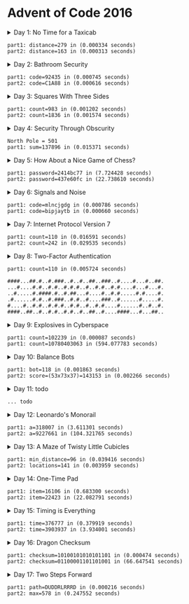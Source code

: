 # Advent of Code 2016

<details>
<summary>Day 1: No Time for a Taxicab</summary>
--- Day 1: No Time for a Taxicab ---

Santa's sleigh uses a very high-precision clock to guide its movements, and the clock's oscillator is regulated by stars. Unfortunately, the stars have been stolen... by the Easter Bunny. To save Christmas, Santa needs you to retrieve all fifty stars by December 25th.

Collect stars by solving puzzles. Two puzzles will be made available on each day in the Advent calendar; the second puzzle is unlocked when you complete the first. Each puzzle grants one star. Good luck!

You're airdropped near Easter Bunny Headquarters in a city somewhere. "Near", unfortunately, is as close as you can get - the instructions on the Easter Bunny Recruiting Document the Elves intercepted start here, and nobody had time to work them out further.

The Document indicates that you should start at the given coordinates (where you just landed) and face North. Then, follow the provided sequence: either turn left (L) or right (R) 90 degrees, then walk forward the given number of blocks, ending at a new intersection.

There's no time to follow such ridiculous instructions on foot, though, so you take a moment and work out the destination. Given that you can only walk on the street grid of the city, how far is the shortest path to the destination?

For example:

    Following R2, L3 leaves you 2 blocks East and 3 blocks North, or 5 blocks away.
    R2, R2, R2 leaves you 2 blocks due South of your starting position, which is 2 blocks away.
    R5, L5, R5, R3 leaves you 12 blocks away.

How many blocks away is Easter Bunny HQ?

--- Part Two ---

Then, you notice the instructions continue on the back of the Recruiting Document. Easter Bunny HQ is actually at the first location you visit twice.

For example, if your instructions are R8, R4, R4, R8, the first location you visit twice is 4 blocks away, due East.

How many blocks away is the first location you visit twice?
</details>

```
part1: distance=279 in (0.000334 seconds)
part2: distance=163 in (0.000313 seconds)
```

<details>
<summary>Day 2: Bathroom Security</summary>
--- Day 2: Bathroom Security ---

You arrive at Easter Bunny Headquarters under cover of darkness. However, you left in such a rush that you forgot to use the bathroom! Fancy office buildings like this one usually have keypad locks on their bathrooms, so you search the front desk for the code.

"In order to improve security," the document you find says, "bathroom codes will no longer be written down. Instead, please memorize and follow the procedure below to access the bathrooms."

The document goes on to explain that each button to be pressed can be found by starting on the previous button and moving to adjacent buttons on the keypad: U moves up, D moves down, L moves left, and R moves right. Each line of instructions corresponds to one button, starting at the previous button (or, for the first line, the "5" button); press whatever button you're on at the end of each line. If a move doesn't lead to a button, ignore it.

You can't hold it much longer, so you decide to figure out the code as you walk to the bathroom. You picture a keypad like this:

```
1 2 3
4 5 6
7 8 9
```

Suppose your instructions are:

```
ULL
RRDDD
LURDL
UUUUD
```

    You start at "5" and move up (to "2"), left (to "1"), and left (you can't, and stay on "1"), so the first button is 1.
    Starting from the previous button ("1"), you move right twice (to "3") and then down three times (stopping at "9" after two moves and ignoring the third), ending up with 9.
    Continuing from "9", you move left, up, right, down, and left, ending with 8.
    Finally, you move up four times (stopping at "2"), then down once, ending with 5.

So, in this example, the bathroom code is 1985.

Your puzzle input is the instructions from the document you found at the front desk. What is the bathroom code?

--- Part Two ---

You finally arrive at the bathroom (it's a several minute walk from the lobby so visitors can behold the many fancy conference rooms and water coolers on this floor) and go to punch in the code. Much to your bladder's dismay, the keypad is not at all like you imagined it. Instead, you are confronted with the result of hundreds of man-hours of bathroom-keypad-design meetings:

```
    1
  2 3 4
5 6 7 8 9
  A B C
    D
```

You still start at "5" and stop when you're at an edge, but given the same instructions as above, the outcome is very different:

    You start at "5" and don't move at all (up and left are both edges), ending at 5.
    Continuing from "5", you move right twice and down three times (through "6", "7", "B", "D", "D"), ending at D.
    Then, from "D", you move five more times (through "D", "B", "C", "C", "B"), ending at B.
    Finally, after five more moves, you end at 3.

So, given the actual keypad layout, the code would be 5DB3.

Using the same instructions in your puzzle input, what is the correct bathroom code?
</details>

```
part1: code=92435 in (0.000745 seconds)
part2: code=C1A88 in (0.000616 seconds)
```

<details>
<summary>Day 3: Squares With Three Sides</summary>
--- Day 3: Squares With Three Sides ---

Now that you can think clearly, you move deeper into the labyrinth of hallways and office furniture that makes up this part of Easter Bunny HQ. This must be a graphic design department; the walls are covered in specifications for triangles.

Or are they?

The design document gives the side lengths of each triangle it describes, but... 5 10 25? Some of these aren't triangles. You can't help but mark the impossible ones.

In a valid triangle, the sum of any two sides must be larger than the remaining side. For example, the "triangle" given above is impossible, because 5 + 10 is not larger than 25.

In your puzzle input, how many of the listed triangles are possible?

--- Part Two ---

Now that you've helpfully marked up their design documents, it occurs to you that triangles are specified in groups of three vertically. Each set of three numbers in a column specifies a triangle. Rows are unrelated.

For example, given the following specification, numbers with the same hundreds digit would be part of the same triangle:

101 301 501
102 302 502
103 303 503
201 401 601
202 402 602
203 403 603

In your puzzle input, and instead reading by columns, how many of the listed triangles are possible?
</details>

```
part1: count=983 in (0.001202 seconds)
part2: count=1836 in (0.001574 seconds)
```

<details>
<summary>Day 4: Security Through Obscurity</summary>
--- Day 4: Security Through Obscurity ---

Finally, you come across an information kiosk with a list of rooms. Of course, the list is encrypted and full of decoy data, but the instructions to decode the list are barely hidden nearby. Better remove the decoy data first.

Each room consists of an encrypted name (lowercase letters separated by dashes) followed by a dash, a sector ID, and a checksum in square brackets.

A room is real (not a decoy) if the checksum is the five most common letters in the encrypted name, in order, with ties broken by alphabetization. For example:

    aaaaa-bbb-z-y-x-123[abxyz] is a real room because the most common letters are a (5), b (3), and then a tie between x, y, and z, which are listed alphabetically.
    a-b-c-d-e-f-g-h-987[abcde] is a real room because although the letters are all tied (1 of each), the first five are listed alphabetically.
    not-a-real-room-404[oarel] is a real room.
    totally-real-room-200[decoy] is not.

Of the real rooms from the list above, the sum of their sector IDs is 1514.

What is the sum of the sector IDs of the real rooms?

--- Part Two ---

With all the decoy data out of the way, it's time to decrypt this list and get moving.

The room names are encrypted by a state-of-the-art shift cipher, which is nearly unbreakable without the right software. However, the information kiosk designers at Easter Bunny HQ were not expecting to deal with a master cryptographer like yourself.

To decrypt a room name, rotate each letter forward through the alphabet a number of times equal to the room's sector ID. A becomes B, B becomes C, Z becomes A, and so on. Dashes become spaces.

For example, the real name for qzmt-zixmtkozy-ivhz-343 is very encrypted name.

What is the sector ID of the room where North Pole objects are stored?
</details>

```
North Pole = 501
part1: sum=137896 in (0.015371 seconds)
```

<details>
<summary>Day 5: How About a Nice Game of Chess?</summary>
--- Day 5: How About a Nice Game of Chess? ---

You are faced with a security door designed by Easter Bunny engineers that seem to have acquired most of their security knowledge by watching hacking movies.

The eight-character password for the door is generated one character at a time by finding the MD5 hash of some Door ID (your puzzle input) and an increasing integer index (starting with 0).

A hash indicates the next character in the password if its hexadecimal representation starts with five zeroes. If it does, the sixth character in the hash is the next character of the password.

For example, if the Door ID is abc:

    The first index which produces a hash that starts with five zeroes is 3231929, which we find by hashing abc3231929; the sixth character of the hash, and thus the first character of the password, is 1.
    5017308 produces the next interesting hash, which starts with 000008f82..., so the second character of the password is 8.
    The third time a hash starts with five zeroes is for abc5278568, discovering the character f.

In this example, after continuing this search a total of eight times, the password is 18f47a30.

Given the actual Door ID, what is the password?

--- Part Two ---

As the door slides open, you are presented with a second door that uses a slightly more inspired security mechanism. Clearly unimpressed by the last version (in what movie is the password decrypted in order?!), the Easter Bunny engineers have worked out a better solution.

Instead of simply filling in the password from left to right, the hash now also indicates the position within the password to fill. You still look for hashes that begin with five zeroes; however, now, the sixth character represents the position (0-7), and the seventh character is the character to put in that position.

A hash result of 000001f means that f is the second character in the password. Use only the first result for each position, and ignore invalid positions.

For example, if the Door ID is abc:

    The first interesting hash is from abc3231929, which produces 0000015...; so, 5 goes in position 1: _5______.
    In the previous method, 5017308 produced an interesting hash; however, it is ignored, because it specifies an invalid position (8).
    The second interesting hash is at index 5357525, which produces 000004e...; so, e goes in position 4: _5__e___.

You almost choke on your popcorn as the final character falls into place, producing the password 05ace8e3.

Given the actual Door ID and this new method, what is the password? Be extra proud of your solution if it uses a cinematic "decrypting" animation.
</details>

```
part1: password=2414bc77 in (7.724428 seconds)
part2: password=437e60fc in (22.738610 seconds)
```

<details>
<summary>Day 6: Signals and Noise</summary>
--- Day 6: Signals and Noise ---

Something is jamming your communications with Santa. Fortunately, your signal is only partially jammed, and protocol in situations like this is to switch to a simple repetition code to get the message through.

In this model, the same message is sent repeatedly. You've recorded the repeating message signal (your puzzle input), but the data seems quite corrupted - almost too badly to recover. Almost.

All you need to do is figure out which character is most frequent for each position. For example, suppose you had recorded the following messages:

```
eedadn
drvtee
eandsr
raavrd
atevrs
tsrnev
sdttsa
rasrtv
nssdts
ntnada
svetve
tesnvt
vntsnd
vrdear
dvrsen
enarar
```

The most common character in the first column is e; in the second, a; in the third, s, and so on. Combining these characters returns the error-corrected message, easter.

Given the recording in your puzzle input, what is the error-corrected version of the message being sent?

--- Part Two ---

Of course, that would be the message - if you hadn't agreed to use a modified repetition code instead.

In this modified code, the sender instead transmits what looks like random data, but for each character, the character they actually want to send is slightly less likely than the others. Even after signal-jamming noise, you can look at the letter distributions in each column and choose the least common letter to reconstruct the original message.

In the above example, the least common character in the first column is a; in the second, d, and so on. Repeating this process for the remaining characters produces the original message, advent.

Given the recording in your puzzle input and this new decoding methodology, what is the original message that Santa is trying to send?
</details>

```
part1: code=mlncjgdg in (0.000786 seconds)
part1: code=bipjaytb in (0.000660 seconds)
```

<details>
<summary>Day 7: Internet Protocol Version 7</summary>
--- Day 7: Internet Protocol Version 7 ---

While snooping around the local network of EBHQ, you compile a list of IP addresses (they're IPv7, of course; IPv6 is much too limited). You'd like to figure out which IPs support TLS (transport-layer snooping).

An IP supports TLS if it has an Autonomous Bridge Bypass Annotation, or ABBA. An ABBA is any four-character sequence which consists of a pair of two different characters followed by the reverse of that pair, such as xyyx or abba. However, the IP also must not have an ABBA within any hypernet sequences, which are contained by square brackets.

For example:

    abba[mnop]qrst supports TLS (abba outside square brackets).
    abcd[bddb]xyyx does not support TLS (bddb is within square brackets, even though xyyx is outside square brackets).
    aaaa[qwer]tyui does not support TLS (aaaa is invalid; the interior characters must be different).
    ioxxoj[asdfgh]zxcvbn supports TLS (oxxo is outside square brackets, even though it's within a larger string).

How many IPs in your puzzle input support TLS?

--- Part Two ---

You would also like to know which IPs support SSL (super-secret listening).

An IP supports SSL if it has an Area-Broadcast Accessor, or ABA, anywhere in the supernet sequences (outside any square bracketed sections), and a corresponding Byte Allocation Block, or BAB, anywhere in the hypernet sequences. An ABA is any three-character sequence which consists of the same character twice with a different character between them, such as xyx or aba. A corresponding BAB is the same characters but in reversed positions: yxy and bab, respectively.

For example:

    aba[bab]xyz supports SSL (aba outside square brackets with corresponding bab within square brackets).
    xyx[xyx]xyx does not support SSL (xyx, but no corresponding yxy).
    aaa[kek]eke supports SSL (eke in supernet with corresponding kek in hypernet; the aaa sequence is not related, because the interior character must be different).
    zazbz[bzb]cdb supports SSL (zaz has no corresponding aza, but zbz has a corresponding bzb, even though zaz and zbz overlap).

How many IPs in your puzzle input support SSL?
</details>

```
part1: count=110 in (0.016591 seconds)
part2: count=242 in (0.029535 seconds)
```

<details>
<summary>Day 8: Two-Factor Authentication</summary>
--- Day 8: Two-Factor Authentication ---

You come across a door implementing what you can only assume is an implementation of two-factor authentication after a long game of requirements telephone.

To get past the door, you first swipe a keycard (no problem; there was one on a nearby desk). Then, it displays a code on a little screen, and you type that code on a keypad. Then, presumably, the door unlocks.

Unfortunately, the screen has been smashed. After a few minutes, you've taken everything apart and figured out how it works. Now you just have to work out what the screen would have displayed.

The magnetic strip on the card you swiped encodes a series of instructions for the screen; these instructions are your puzzle input. The screen is 50 pixels wide and 6 pixels tall, all of which start off, and is capable of three somewhat peculiar operations:

    rect AxB turns on all of the pixels in a rectangle at the top-left of the screen which is A wide and B tall.
    rotate row y=A by B shifts all of the pixels in row A (0 is the top row) right by B pixels. Pixels that would fall off the right end appear at the left end of the row.
    rotate column x=A by B shifts all of the pixels in column A (0 is the left column) down by B pixels. Pixels that would fall off the bottom appear at the top of the column.

For example, here is a simple sequence on a smaller screen:

    rect 3x2 creates a small rectangle in the top-left corner:

    ###....
    ###....
    .......

    rotate column x=1 by 1 rotates the second column down by one pixel:

    #.#....
    ###....
    .#.....

    rotate row y=0 by 4 rotates the top row right by four pixels:

    ....#.#
    ###....
    .#.....

    rotate column x=1 by 1 again rotates the second column down by one pixel, causing the bottom pixel to wrap back to the top:

    .#..#.#
    #.#....
    .#.....

As you can see, this display technology is extremely powerful, and will soon dominate the tiny-code-displaying-screen market. That's what the advertisement on the back of the display tries to convince you, anyway.

There seems to be an intermediate check of the voltage used by the display: after you swipe your card, if the screen did work, how many pixels should be lit?

--- Part Two ---

You notice that the screen is only capable of displaying capital letters; in the font it uses, each letter is 5 pixels wide and 6 tall.

After you swipe your card, what code is the screen trying to display?
</details>

```
part1: count=110 in (0.005724 seconds)

####...##.#..#.###..#..#..##..###..#....#...#..##.
...#....#.#..#.#..#.#.#..#..#.#..#.#....#...#...#.
..#.....#.####.#..#.##...#....#..#.#.....#.#....#.
.#......#.#..#.###..#.#..#....###..#......#.....#.
#....#..#.#..#.#.#..#.#..#..#.#....#......#..#..#.
####..##..#..#.#..#.#..#..##..#....####...#...##..
```

<details>
<summary>Day 9: Explosives in Cyberspace</summary>
--- Day 9: Explosives in Cyberspace ---

Wandering around a secure area, you come across a datalink port to a new part of the network. After briefly scanning it for interesting files, you find one file in particular that catches your attention. It's compressed with an experimental format, but fortunately, the documentation for the format is nearby.

The format compresses a sequence of characters. Whitespace is ignored. To indicate that some sequence should be repeated, a marker is added to the file, like (10x2). To decompress this marker, take the subsequent 10 characters and repeat them 2 times. Then, continue reading the file after the repeated data. The marker itself is not included in the decompressed output.

If parentheses or other characters appear within the data referenced by a marker, that's okay - treat it like normal data, not a marker, and then resume looking for markers after the decompressed section.

For example:

    ADVENT contains no markers and decompresses to itself with no changes, resulting in a decompressed length of 6.
    A(1x5)BC repeats only the B a total of 5 times, becoming ABBBBBC for a decompressed length of 7.
    (3x3)XYZ becomes XYZXYZXYZ for a decompressed length of 9.
    A(2x2)BCD(2x2)EFG doubles the BC and EF, becoming ABCBCDEFEFG for a decompressed length of 11.
    (6x1)(1x3)A simply becomes (1x3)A - the (1x3) looks like a marker, but because it's within a data section of another marker, it is not treated any differently from the A that comes after it. It has a decompressed length of 6.
    X(8x2)(3x3)ABCY becomes X(3x3)ABC(3x3)ABCY (for a decompressed length of 18), because the decompressed data from the (8x2) marker (the (3x3)ABC) is skipped and not processed further.

What is the decompressed length of the file (your puzzle input)? Don't count whitespace.

--- Part Two ---

Apparently, the file actually uses version two of the format.

In version two, the only difference is that markers within decompressed data are decompressed. This, the documentation explains, provides much more substantial compression capabilities, allowing many-gigabyte files to be stored in only a few kilobytes.

For example:

    (3x3)XYZ still becomes XYZXYZXYZ, as the decompressed section contains no markers.
    X(8x2)(3x3)ABCY becomes XABCABCABCABCABCABCY, because the decompressed data from the (8x2) marker is then further decompressed, thus triggering the (3x3) marker twice for a total of six ABC sequences.
    (27x12)(20x12)(13x14)(7x10)(1x12)A decompresses into a string of A repeated 241920 times.
    (25x3)(3x3)ABC(2x3)XY(5x2)PQRSTX(18x9)(3x2)TWO(5x7)SEVEN becomes 445 characters long.

Unfortunately, the computer you brought probably doesn't have enough memory to actually decompress the file; you'll have to come up with another way to get its decompressed length.

What is the decompressed length of the file using this improved format?
</details>

```
part1: count=102239 in (0.000087 seconds)
part1: count=10780403063 in (594.077783 seconds)
```

<details>
<summary>Day 10: Balance Bots</summary>
--- Day 10: Balance Bots ---

You come upon a factory in which many robots are zooming around handing small microchips to each other.

Upon closer examination, you notice that each bot only proceeds when it has two microchips, and once it does, it gives each one to a different bot or puts it in a marked "output" bin. Sometimes, bots take microchips from "input" bins, too.

Inspecting one of the microchips, it seems like they each contain a single number; the bots must use some logic to decide what to do with each chip. You access the local control computer and download the bots' instructions (your puzzle input).

Some of the instructions specify that a specific-valued microchip should be given to a specific bot; the rest of the instructions indicate what a given bot should do with its lower-value or higher-value chip.

For example, consider the following instructions:

```
value 5 goes to bot 2
bot 2 gives low to bot 1 and high to bot 0
value 3 goes to bot 1
bot 1 gives low to output 1 and high to bot 0
bot 0 gives low to output 2 and high to output 0
value 2 goes to bot 2
```

    Initially, bot 1 starts with a value-3 chip, and bot 2 starts with a value-2 chip and a value-5 chip.
    Because bot 2 has two microchips, it gives its lower one (2) to bot 1 and its higher one (5) to bot 0.
    Then, bot 1 has two microchips; it puts the value-2 chip in output 1 and gives the value-3 chip to bot 0.
    Finally, bot 0 has two microchips; it puts the 3 in output 2 and the 5 in output 0.

In the end, output bin 0 contains a value-5 microchip, output bin 1 contains a value-2 microchip, and output bin 2 contains a value-3 microchip. In this configuration, bot number 2 is responsible for comparing value-5 microchips with value-2 microchips.

Based on your instructions, what is the number of the bot that is responsible for comparing value-61 microchips with value-17 microchips?

--- Part Two ---

What do you get if you multiply together the values of one chip in each of outputs 0, 1, and 2?
</details>

```
part1: bot=118 in (0.001863 seconds)
part2: score=(53x73x37)=143153 in (0.002266 seconds)
```

<details>
<summary>Day 11: todo</summary>
</details>

```
... todo
```

<details>
<summary>Day 12: Leonardo's Monorail</summary>
--- Day 12: Leonardo's Monorail ---

You finally reach the top floor of this building: a garden with a slanted glass ceiling. Looks like there are no more stars to be had.

While sitting on a nearby bench amidst some tiger lilies, you manage to decrypt some of the files you extracted from the servers downstairs.

According to these documents, Easter Bunny HQ isn't just this building - it's a collection of buildings in the nearby area. They're all connected by a local monorail, and there's another building not far from here! Unfortunately, being night, the monorail is currently not operating.

You remotely connect to the monorail control systems and discover that the boot sequence expects a password. The password-checking logic (your puzzle input) is easy to extract, but the code it uses is strange: it's assembunny code designed for the new computer you just assembled. You'll have to execute the code and get the password.

The assembunny code you've extracted operates on four registers (a, b, c, and d) that start at 0 and can hold any integer. However, it seems to make use of only a few instructions:

    cpy x y copies x (either an integer or the value of a register) into register y.
    inc x increases the value of register x by one.
    dec x decreases the value of register x by one.
    jnz x y jumps to an instruction y away (positive means forward; negative means backward), but only if x is not zero.

The jnz instruction moves relative to itself: an offset of -1 would continue at the previous instruction, while an offset of 2 would skip over the next instruction.

For example:

```
cpy 41 a
inc a
inc a
dec a
jnz a 2
dec a
```

The above code would set register a to 41, increase its value by 2, decrease its value by 1, and then skip the last dec a (because a is not zero, so the jnz a 2 skips it), leaving register a at 42. When you move past the last instruction, the program halts.

After executing the assembunny code in your puzzle input, what value is left in register a?

--- Part Two ---

As you head down the fire escape to the monorail, you notice it didn't start; register c needs to be initialized to the position of the ignition key.

If you instead initialize register c to be 1, what value is now left in register a?
</details>

```
part1: a=318007 in (3.611301 seconds)
part2: a=9227661 in (104.321765 seconds)
```

<details>
<summary>Day 13: A Maze of Twisty Little Cubicles</summary>
--- Day 13: A Maze of Twisty Little Cubicles ---

You arrive at the first floor of this new building to discover a much less welcoming environment than the shiny atrium of the last one. Instead, you are in a maze of twisty little cubicles, all alike.

Every location in this area is addressed by a pair of non-negative integers (x,y). Each such coordinate is either a wall or an open space. You can't move diagonally. The cube maze starts at 0,0 and seems to extend infinitely toward positive x and y; negative values are invalid, as they represent a location outside the building. You are in a small waiting area at 1,1.

While it seems chaotic, a nearby morale-boosting poster explains, the layout is actually quite logical. You can determine whether a given x,y coordinate will be a wall or an open space using a simple system:

    Find x*x + 3*x + 2*x*y + y + y*y.
    Add the office designer's favorite number (your puzzle input).
    Find the binary representation of that sum; count the number of bits that are 1.
        If the number of bits that are 1 is even, it's an open space.
        If the number of bits that are 1 is odd, it's a wall.

For example, if the office designer's favorite number were 10, drawing walls as # and open spaces as ., the corner of the building containing 0,0 would look like this:

```
  0123456789
0 .#.####.##
1 ..#..#...#
2 #....##...
3 ###.#.###.
4 .##..#..#.
5 ..##....#.
6 #...##.###
```

Now, suppose you wanted to reach 7,4. The shortest route you could take is marked as O:

```
  0123456789
0 .#.####.##
1 .O#..#...#
2 #OOO.##...
3 ###O#.###.
4 .##OO#OO#.
5 ..##OOO.#.
6 #...##.###
```

Thus, reaching 7,4 would take a minimum of 11 steps (starting from your current location, 1,1).

What is the fewest number of steps required for you to reach 31,39?

--- Part Two ---

How many locations (distinct x,y coordinates, including your starting location) can you reach in at most 50 steps?
</details>

```
part1: min_distance=96 in (0.039416 seconds)
part2: locations=141 in (0.003959 seconds)
```

<details>
<summary>Day 14: One-Time Pad</summary>
--- Day 14: One-Time Pad ---

In order to communicate securely with Santa while you're on this mission, you've been using a one-time pad that you generate using a pre-agreed algorithm. Unfortunately, you've run out of keys in your one-time pad, and so you need to generate some more.

To generate keys, you first get a stream of random data by taking the MD5 of a pre-arranged salt (your puzzle input) and an increasing integer index (starting with 0, and represented in decimal); the resulting MD5 hash should be represented as a string of lowercase hexadecimal digits.

However, not all of these MD5 hashes are keys, and you need 64 new keys for your one-time pad. A hash is a key only if:

    It contains three of the same character in a row, like 777. Only consider the first such triplet in a hash.
    One of the next 1000 hashes in the stream contains that same character five times in a row, like 77777.

Considering future hashes for five-of-a-kind sequences does not cause those hashes to be skipped; instead, regardless of whether the current hash is a key, always resume testing for keys starting with the very next hash.

For example, if the pre-arranged salt is abc:

    The first index which produces a triple is 18, because the MD5 hash of abc18 contains ...cc38887a5.... However, index 18 does not count as a key for your one-time pad, because none of the next thousand hashes (index 19 through index 1018) contain 88888.
    The next index which produces a triple is 39; the hash of abc39 contains eee. It is also the first key: one of the next thousand hashes (the one at index 816) contains eeeee.
    None of the next six triples are keys, but the one after that, at index 92, is: it contains 999 and index 200 contains 99999.
    Eventually, index 22728 meets all of the criteria to generate the 64th key.

So, using our example salt of abc, index 22728 produces the 64th key.

Given the actual salt in your puzzle input, what index produces your 64th one-time pad key?

--- Part Two ---

Of course, in order to make this process even more secure, you've also implemented key stretching.

Key stretching forces attackers to spend more time generating hashes. Unfortunately, it forces everyone else to spend more time, too.

To implement key stretching, whenever you generate a hash, before you use it, you first find the MD5 hash of that hash, then the MD5 hash of that hash, and so on, a total of 2016 additional hashings. Always use lowercase hexadecimal representations of hashes.

For example, to find the stretched hash for index 0 and salt abc:

    Find the MD5 hash of abc0: 577571be4de9dcce85a041ba0410f29f.
    Then, find the MD5 hash of that hash: eec80a0c92dc8a0777c619d9bb51e910.
    Then, find the MD5 hash of that hash: 16062ce768787384c81fe17a7a60c7e3.
    ...repeat many times...
    Then, find the MD5 hash of that hash: a107ff634856bb300138cac6568c0f24.

So, the stretched hash for index 0 in this situation is a107ff.... In the end, you find the original hash (one use of MD5), then find the hash-of-the-previous-hash 2016 times, for a total of 2017 uses of MD5.

The rest of the process remains the same, but now the keys are entirely different. Again for salt abc:

    The first triple (222, at index 5) has no matching 22222 in the next thousand hashes.
    The second triple (eee, at index 10) hash a matching eeeee at index 89, and so it is the first key.
    Eventually, index 22551 produces the 64th key (triple fff with matching fffff at index 22859.

Given the actual salt in your puzzle input and using 2016 extra MD5 calls of key stretching, what index now produces your 64th one-time pad key?
</details>

```
part1: item=16106 in (0.683300 seconds)
part2: item=22423 in (22.082791 seconds)
```

<details>
<summary>Day 15: Timing is Everything</summary>
--- Day 15: Timing is Everything ---

The halls open into an interior plaza containing a large kinetic sculpture. The sculpture is in a sealed enclosure and seems to involve a set of identical spherical capsules that are carried to the top and allowed to bounce through the maze of spinning pieces.

Part of the sculpture is even interactive! When a button is pressed, a capsule is dropped and tries to fall through slots in a set of rotating discs to finally go through a little hole at the bottom and come out of the sculpture. If any of the slots aren't aligned with the capsule as it passes, the capsule bounces off the disc and soars away. You feel compelled to get one of those capsules.

The discs pause their motion each second and come in different sizes; they seem to each have a fixed number of positions at which they stop. You decide to call the position with the slot 0, and count up for each position it reaches next.

Furthermore, the discs are spaced out so that after you push the button, one second elapses before the first disc is reached, and one second elapses as the capsule passes from one disc to the one below it. So, if you push the button at time=100, then the capsule reaches the top disc at time=101, the second disc at time=102, the third disc at time=103, and so on.

The button will only drop a capsule at an integer time - no fractional seconds allowed.

For example, at time=0, suppose you see the following arrangement:

Disc #1 has 5 positions; at time=0, it is at position 4.
Disc #2 has 2 positions; at time=0, it is at position 1.

If you press the button exactly at time=0, the capsule would start to fall; it would reach the first disc at time=1. Since the first disc was at position 4 at time=0, by time=1 it has ticked one position forward. As a five-position disc, the next position is 0, and the capsule falls through the slot.

Then, at time=2, the capsule reaches the second disc. The second disc has ticked forward two positions at this point: it started at position 1, then continued to position 0, and finally ended up at position 1 again. Because there's only a slot at position 0, the capsule bounces away.

If, however, you wait until time=5 to push the button, then when the capsule reaches each disc, the first disc will have ticked forward 5+1 = 6 times (to position 0), and the second disc will have ticked forward 5+2 = 7 times (also to position 0). In this case, the capsule would fall through the discs and come out of the machine.

However, your situation has more than two discs; you've noted their positions in your puzzle input. What is the first time you can press the button to get a capsule?

--- Part Two ---

After getting the first capsule (it contained a star! what great fortune!), the machine detects your success and begins to rearrange itself.

When it's done, the discs are back in their original configuration as if it were time=0 again, but a new disc with 11 positions and starting at position 0 has appeared exactly one second below the previously-bottom disc.

With this new disc, and counting again starting from time=0 with the configuration in your puzzle input, what is the first time you can press the button to get another capsule?
</details>

```
part1: time=376777 in (0.379919 seconds)
part2: time=3903937 in (3.934001 seconds)
```

<details>
<summary>Day 16: Dragon Checksum</summary>
--- Day 16: Dragon Checksum ---

You're done scanning this part of the network, but you've left traces of your presence. You need to overwrite some disks with random-looking data to cover your tracks and update the local security system with a new checksum for those disks.

For the data to not be suspicious, it needs to have certain properties; purely random data will be detected as tampering. To generate appropriate random data, you'll need to use a modified dragon curve.

Start with an appropriate initial state (your puzzle input). Then, so long as you don't have enough data yet to fill the disk, repeat the following steps:

    Call the data you have at this point "a".
    Make a copy of "a"; call this copy "b".
    Reverse the order of the characters in "b".
    In "b", replace all instances of 0 with 1 and all 1s with 0.
    The resulting data is "a", then a single 0, then "b".

For example, after a single step of this process,

    1 becomes 100.
    0 becomes 001.
    11111 becomes 11111000000.
    111100001010 becomes 1111000010100101011110000.

Repeat these steps until you have enough data to fill the desired disk.

Once the data has been generated, you also need to create a checksum of that data. Calculate the checksum only for the data that fits on the disk, even if you generated more data than that in the previous step.

The checksum for some given data is created by considering each non-overlapping pair of characters in the input data. If the two characters match (00 or 11), the next checksum character is a 1. If the characters do not match (01 or 10), the next checksum character is a 0. This should produce a new string which is exactly half as long as the original. If the length of the checksum is even, repeat the process until you end up with a checksum with an odd length.

For example, suppose we want to fill a disk of length 12, and when we finally generate a string of at least length 12, the first 12 characters are 110010110100. To generate its checksum:

    Consider each pair: 11, 00, 10, 11, 01, 00.
    These are same, same, different, same, different, same, producing 110101.
    The resulting string has length 6, which is even, so we repeat the process.
    The pairs are 11 (same), 01 (different), 01 (different).
    This produces the checksum 100, which has an odd length, so we stop.

Therefore, the checksum for 110010110100 is 100.

Combining all of these steps together, suppose you want to fill a disk of length 20 using an initial state of 10000:

    Because 10000 is too short, we first use the modified dragon curve to make it longer.
    After one round, it becomes 10000011110 (11 characters), still too short.
    After two rounds, it becomes 10000011110010000111110 (23 characters), which is enough.
    Since we only need 20, but we have 23, we get rid of all but the first 20 characters: 10000011110010000111.
    Next, we start calculating the checksum; after one round, we have 0111110101, which 10 characters long (even), so we continue.
    After two rounds, we have 01100, which is 5 characters long (odd), so we are done.

In this example, the correct checksum would therefore be 01100.

The first disk you have to fill has length 272. Using the initial state in your puzzle input, what is the correct checksum?

--- Part Two ---

The second disk you have to fill has length 35651584. Again using the initial state in your puzzle input, what is the correct checksum for this disk?
</details>

```
part1: checksum=10100101010101101 in (0.000474 seconds)
part2: checksum=01100001101101001 in (66.647541 seconds)
```

<details>
<summary>Day 17: Two Steps Forward</summary>
--- Day 17: Two Steps Forward ---

You're trying to access a secure vault protected by a 4x4 grid of small rooms connected by doors. You start in the top-left room (marked S), and you can access the vault (marked V) once you reach the bottom-right room:

```
#########
#S| | | #
#-#-#-#-#
# | | | #
#-#-#-#-#
# | | | #
#-#-#-#-#
# | | |  
####### V
```

Fixed walls are marked with #, and doors are marked with - or |.

The doors in your current room are either open or closed (and locked) based on the hexadecimal MD5 hash of a passcode (your puzzle input) followed by a sequence of uppercase characters representing the path you have taken so far (U for up, D for down, L for left, and R for right).

Only the first four characters of the hash are used; they represent, respectively, the doors up, down, left, and right from your current position. Any b, c, d, e, or f means that the corresponding door is open; any other character (any number or a) means that the corresponding door is closed and locked.

To access the vault, all you need to do is reach the bottom-right room; reaching this room opens the vault and all doors in the maze.

For example, suppose the passcode is hijkl. Initially, you have taken no steps, and so your path is empty: you simply find the MD5 hash of hijkl alone. The first four characters of this hash are ced9, which indicate that up is open (c), down is open (e), left is open (d), and right is closed and locked (9). Because you start in the top-left corner, there are no "up" or "left" doors to be open, so your only choice is down.

Next, having gone only one step (down, or D), you find the hash of hijklD. This produces f2bc, which indicates that you can go back up, left (but that's a wall), or right. Going right means hashing hijklDR to get 5745 - all doors closed and locked. However, going up instead is worthwhile: even though it returns you to the room you started in, your path would then be DU, opening a different set of doors.

After going DU (and then hashing hijklDU to get 528e), only the right door is open; after going DUR, all doors lock. (Fortunately, your actual passcode is not hijkl).

Passcodes actually used by Easter Bunny Vault Security do allow access to the vault if you know the right path. For example:

    If your passcode were ihgpwlah, the shortest path would be DDRRRD.
    With kglvqrro, the shortest path would be DDUDRLRRUDRD.
    With ulqzkmiv, the shortest would be DRURDRUDDLLDLUURRDULRLDUUDDDRR.

Given your vault's passcode, what is the shortest path (the actual path, not just the length) to reach the vault?

--- Part Two ---

You're curious how robust this security solution really is, and so you decide to find longer and longer paths which still provide access to the vault. You remember that paths always end the first time they reach the bottom-right room (that is, they can never pass through it, only end in it).

For example:

    If your passcode were ihgpwlah, the longest path would take 370 steps.
    With kglvqrro, the longest path would be 492 steps long.
    With ulqzkmiv, the longest path would be 830 steps long.

What is the length of the longest path that reaches the vault?

</details>

```
part1: path=DUDDRLRRRD in (0.000216 seconds)
part2: max=578 in (0.247552 seconds)
```